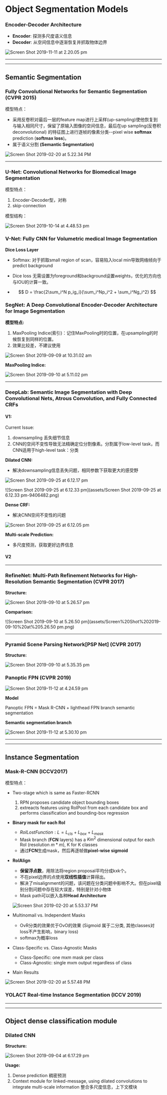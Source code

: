 # Object Segmentation Models

### Encoder-Decoder Architecture

- **Encoder**: 探测多尺度语义信息
- **Decoder**: 从空间信息中逐渐恢复并抓取物体边界

![Screen Shot 2019-11-11 at 2.20.05 pm](assets/Screen%20Shot%202019-11-11%20at%202.20.05%20pm.png)



---

---

## Semantic Segmentation

### Fully Convolutional Networks for Semantic Segmentation (CVPR 2015)

模型特点：

- 采用反卷积对最后一层的feature map进行上采样(up-sampling)使他恢复到与输入相同尺寸，保留了原输入图像的空间信息，最后在up sampling(反卷积 deconvolutional) 的特征图上进行逐帧的像素分类--pixel wise **softmax** prediction (**softmax loss**)。
- 属于语义分割 **(Semantic Segmentation)**

![Screen Shot 2019-02-20 at 5.22.34 PM](./assets/Screen%20Shot%202019-02-20%20at%205.22.34%20PM.png)



---

### U-Net: Convolutional Networks for Biomedical Image Segmentation

模型特点：

1. Encoder-Decoder型，对称
2. skip-connection

模型结构：

![Screen Shot 2019-10-14 at 4.48.53 pm](assets/Screen%20Shot%202019-10-14%20at%204.48.53%20pm.png)



### V-Net: Fully CNN for Volumetric medical Image Segmentation

**Dice Loss Layer**

- Softmax: 对于抓取small region of scan，容易陷入local min导致网络倾向于predict background

- Dice loss 无需设置为foreground和background设置weights，优化的方向也与IOU的计算一致。

- $$
  D = \frac{2\sum_i^N p_ig_i}{\sum_i^Np_i^2 + \sum_i^Ng_i^2}
  $$

  

### SegNet: A Deep Convolutional Encoder-Decoder Architecture for Image Segmentation

**模型特点:**

1. MaxPooling Indice(索引)：记住MaxPooling时的位置，在upsampling的时候恢复到同样的位置。
2. 效果比较差，不建议使用

![Screen Shot 2019-09-09 at 10.31.02 am](assets/Screen%20Shot%202019-09-09%20at%2010.31.02%20am.png)

**MaxPooling Indice:**

![Screen Shot 2019-09-10 at 5.11.02 pm](assets/Screen%20Shot%202019-09-10%20at%205.11.02%20pm.png)



---

### DeepLab: Semantic Image Segmentation with Deep Convolutional Nets, Atrous Convolution, and Fully Connected CRFs

#### V1:

Current Issue:

1. downsampling 丢失细节信息
2. CNN的空间不变性导致无法精确定位分割像素。分割属于low-level task，而CNN适用于high-level task：分类

**Dilated CNN:**

- 解决downsampling信息丢失问题，相同参数下获取更大的感受野

![Screen Shot 2019-09-25 at 6.12.17 pm](assets/Screen%20Shot%202019-09-25%20at%206.12.17%20pm-9406422.png)

![Screen Shot 2019-09-25 at 6.12.33 pm](assets/Screen Shot 2019-09-25 at 6.12.33 pm-9406482.png)

**Dense CRF:**

- 解决CNN空间不变性的问题

![Screen Shot 2019-09-25 at 6.12.05 pm](assets/Screen%20Shot%202019-09-25%20at%206.12.05%20pm.png)

**Multi-scale Prediction:**

- 多尺度预测，获取更好边界信息

#### V2



---

### RefineNet: Multi-Path Refinement Networks for High-Resolution Semantic Segmentation (CVPR 2017)

**Structure:**

![Screen Shot 2019-09-10 at 5.26.57 pm](assets/Screen%20Shot%202019-09-10%20at%205.26.57%20pm.png)

**Comparison:**

![Screen Shot 2019-09-10 at 5.26.50 pm](assets/Screen%20Shot%202019-09-10%20at%205.26.50 pm.png)



---

### Pyramid Scene Parsing Network[PSP Net] (CVPR 2017)

**Structure:**

![Screen Shot 2019-09-10 at 5.35.35 pm](assets/Screen%20Shot%202019-09-10%20at%205.35.35%20pm.png)



### Panoptic FPN (CVPR 2019)

![Screen Shot 2019-11-12 at 4.24.59 pm](assets/Screen%20Shot%202019-11-12%20at%204.24.59%20pm.png)

**Model**

Panoptic FPN = Mask R-CNN + lighthead FPN branch semantic segmentation

**Semantic segmentation branch**

![Screen Shot 2019-11-12 at 5.30.10 pm](assets/Screen%20Shot%202019-11-12%20at%205.30.10%20pm.png)

---

---

## Instance Segmentation

### Mask-R-CNN (ICCV2017)

模型特点：

- Two-stage which is same as Faster-RCNN

  1. RPN proposes candidate object bounding boxes
  2. extreacts features using RoIPool from each candidate box and performs classification and bounding-box regression

- **Binary mask for each RoI**

  - $RoI Lost Function:	L = L_{cls} + L_{box} + L_{mask}$
  - Mask branch (**FCN** layers) has a $Km^2$ dimensional output for each RoI (resolution $m*m$), K for K classes
  - 通过**FCN**生成mask，然后再逐帧做**pixel-wise sigmoid**

- **RoIAlign**

  - **保留浮点数**，用除法将region proposal平均分成kxk个。
  - 不在pixel边界的点使用**双线性插值**计算得出。
  - 解决了misalignment的问题，该问题在分类问题中影响不大。但在pixel级别分割问题中存在较大误差，特别是针对小物体
  - Mask path可以嵌入各种**Head Architecture**

  ![Screen Shot 2019-02-20 at 5.53.37 PM](./assets/Screen%20Shot%202019-02-20%20at%205.53.37%20PM.png)

- Multinomail vs. Independent Masks

  - OvR分类的效果优于OvO的效果 (Sigmoid 属于二分类, 其他classes对loss不产生影响，binary loss)
  - softmax为概率loss

- Class-Specific vs. Class-Agnostic Masks

  - Class-Specific: one mxm mask per class
  - Class-Agnostic: single mxm output regardless of class

- Main Results

![Screen Shot 2019-02-20 at 5.57.48 PM](./assets/Screen%20Shot%202019-02-20%20at%205.57.48%20PM.png)

### YOLACT Real-time Instance Segmentation (ICCV 2019)



---

---

## Object dense classification module

### Dilated CNN

**Structure:**

![Screen Shot 2019-09-04 at 6.17.29 pm](assets/Screen%20Shot%202019-09-04%20at%206.17.29%20pm.png)

**Usage:**

1. Dense prediction 稠密预测
2. Context module for linked-message, using dilated convolutions to integrate multi-scale information 整合多尺度信息，上下文模块

